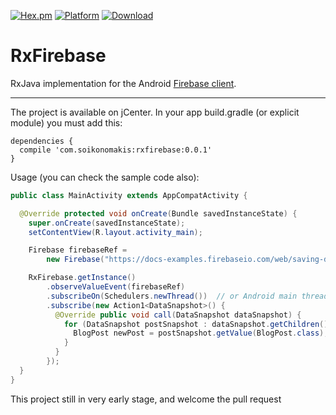[![Hex.pm](https://img.shields.io/hexpm/l/plug.svg)](http://www.apache.org/licenses/LICENSE-2.0) [![Platform](https://img.shields.io/badge/platform-android-green.svg)](http://developer.android.com/index.html)
[ ![Download](https://api.bintray.com/packages/spirosoik/maven/rxfirebase/images/download.svg) ](https://bintray.com/spirosoik/maven/rxfirebase/_latestVersion)

# RxFirebase

RxJava implementation for the Android [Firebase client](https://www.firebase.com/docs/android/).

----

The project is available on jCenter. In your app build.gradle (or explicit module) you must add this:
```
dependencies {
  compile 'com.soikonomakis:rxfirebase:0.0.1'
}
```

Usage (you can check the sample code also):

```java
public class MainActivity extends AppCompatActivity {

  @Override protected void onCreate(Bundle savedInstanceState) {
    super.onCreate(savedInstanceState);
    setContentView(R.layout.activity_main);

    Firebase firebaseRef =
        new Firebase("https://docs-examples.firebaseio.com/web/saving-data/fireblog/posts");

    RxFirebase.getInstance()
        .observeValueEvent(firebaseRef)
        .subscribeOn(Schedulers.newThread())  // or Android main thread
        .subscribe(new Action1<DataSnapshot>() {
          @Override public void call(DataSnapshot dataSnapshot) {
            for (DataSnapshot postSnapshot : dataSnapshot.getChildren()) {
              BlogPost newPost = postSnapshot.getValue(BlogPost.class);
            }
          }
        });
  }
}
```

This project still in very early stage, and welcome the pull request
